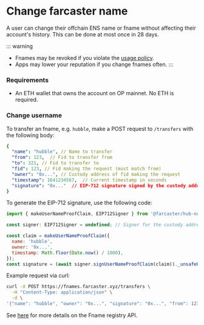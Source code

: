 # Change farcaster name

A user can change their offchain ENS name or fname without affecting their account's history. This can be done at most once in 28 days.

::: warning

- Fnames may be revoked if you violate the [usage policy](/learn/architecture/ens-names#offchain-ens-names-fnames).
- Apps may lower your reputation if you change fnames often.
  :::

### Requirements

- An ETH wallet that owns the account on OP mainnet. No ETH is required.

### Change username

To transfer an fname, e.g. `hubble`, make a POST request to `/transfers` with the following body:

```yaml
{
  "name": "hubble", // Name to transfer
  "from": 123,  // Fid to transfer from
  "to": 321, // Fid to transfer to
  "fid": 123, // Fid making the request (must match from)
  "owner": "0x...", // Custody address of fid making the request
  "timestamp": 1641234567,  // Current timestamp in seconds
  "signature": "0x..."  // EIP-712 signature signed by the custody address of the fid
}
```

To generate the EIP-712 signature, use the following code:

```js
import { makeUserNameProofClaim, EIP712Signer } from '@farcaster/hub-nodejs';

const signer: EIP712Signer = undefined; // Signer for the custody address (use appropriate subclass from hub-nodejs for ethers or viem)

const claim = makeUserNameProofClaim({
  name: 'hubble',
  owner: '0x...',
  timestamp: Math.floor(Date.now() / 1000),
});
const signature = (await signer.signUserNameProofClaim(claim))._unsafeUnwrap();
```

Example request via curl:

```bash
curl -X POST https://fnames.farcaster.xyz/transfers \
  -H "Content-Type: application/json" \
  -d \
'{"name": "hubble", "owner": "0x...", "signature": "0x...", "from": 123, "to": 321, "timestamp": 1641234567, fid: 123}'
```

See [here](/reference/fname/api.md) for more details on the Fname registry API.
